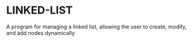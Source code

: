 # LINKED-LIST
A program for managing a linked list, allowing the user to create, modify, and add nodes dynamically
